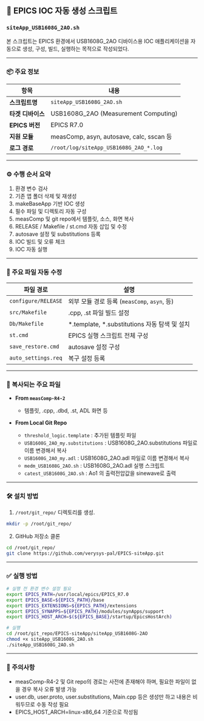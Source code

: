 ## 🧰 EPICS IOC 자동 생성 스크립트

### `siteApp_USB1608G_2AO.sh`

본 스크립트는 EPICS 환경에서 USB1608G_2AO 디바이스용 IOC 애플리케이션을 자동으로 생성, 구성, 빌드, 실행하는 목적으로 작성되었다.

---

### 📦 주요 정보

| 항목 | 내용 |
|------|------|
| **스크립트명** | `siteApp_USB1608G_2AO.sh` |
| **타겟 디바이스** | USB1608G_2AO (Measurement Computing) |
| **EPICS 버전** | EPICS R7.0 |
| **지원 모듈** | measComp, asyn, autosave, calc, sscan 등 |
| **로그 경로** | `/root/log/siteApp_USB1608G_2AO_*.log` |

---

### ⚙️ 수행 순서 요약

1. 환경 변수 검사
2. 기존 앱 폴더 삭제 및 재생성
3. makeBaseApp 기반 IOC 생성
4. 필수 파일 및 디렉토리 자동 구성
5. measComp 및 git repo에서 템플릿, 소스, 화면 복사
6. RELEASE / Makefile / st.cmd 자동 삽입 및 수정
7. autosave 설정 및 substitutions 등록
8. IOC 빌드 및 오류 체크
9. IOC 자동 실행


---

### 📁 주요 파일 자동 수정

| 파일 경로 | 설명 |
|-----------|------|
| `configure/RELEASE` | 외부 모듈 경로 등록 (`measComp`, `asyn`, 등) |
| `src/Makefile` | .cpp, .st 파일 빌드 설정 |
| `Db/Makefile` | *.template, *.substitutions 자동 탐색 및 설치 |
| `st.cmd` | EPICS 실행 스크립트 전체 구성 |
| `save_restore.cmd` | autosave 설정 구성 |
| `auto_settings.req` | 복구 설정 등록 |

---

### 🔄 복사되는 주요 파일

- **From `measComp-R4-2`**
  - 템플릿, .cpp, .dbd, .st, ADL 화면 등

- **From Local Git Repo**
  - `threshold_logic.template` : 추가된 템플릿 파일
  - `USB1608G_2AO_my.substitutions` : USB1608G_2AO.substitutions 파일로 이름 변경해서 복사  
  - `USB1608G_2AO_my.adl` : USB1608G_2AO.adl 파일로 이름 변경해서 복사
  - `medm_USB1608G_2AO.sh` : USB1608G_2AO.adl 실행 스크립트
  - `catest_USB1608G_2AO.sh` : Ao1 의 출력전압값을 sinewave로 출력
  

---

### 🛠️ 설치 방법

1. `/root/git_repo/` 디렉토리를 생성.

```bash
mkdir -p /root/git_repo/
```
2. GitHub 저장소 클론
``` bash
cd /root/git_repo/
git clone https://github.com/verysys-pal/EPICS-siteApp.git
```

---

### ✅ 실행 방법

```bash
# 실행 전 환경 변수 설정 필요
export EPICS_PATH=/usr/local/epics/EPICS_R7.0
export EPICS_BASE=${EPICS_PATH}/base
export EPICS_EXTENSIONS=${EPICS_PATH}/extensions
export EPICS_SYNAPPS=${EPICS_PATH}/modules/synApps/support
export EPICS_HOST_ARCH=$(${EPICS_BASE}/startup/EpicsHostArch)

# 실행
cd /root/git_repo/EPICS-siteApp/siteApp_USB1608G-2AO
chmod +x siteApp_USB1608G_2AO.sh
./siteApp_USB1608G_2AO.sh
```

---

### 📝 주의사항
- measComp-R4-2 및 Git repo의 경로는 사전에 존재해야 하며, 필요한 파일이 없을 경우 복사 오류 발생 가능
- user.db, user.proto, user.substitutions, Main.cpp 등은 생성만 하고 내용은 비워두므로 수동 작성 필요
- EPICS_HOST_ARCH=linux-x86_64 기준으로 작성됨